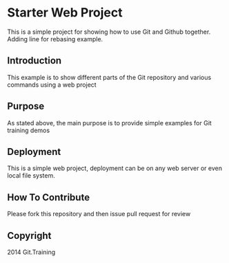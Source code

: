 # Starter Web Project

This is a simple project for showing how to use Git and Github together. Adding line for rebasing example.

## Introduction

This example is to show different parts of the Git repository and various commands using a web project

## Purpose

As stated above, the main purpose is to provide simple examples for Git training demos

## Deployment

This is a simple web project, deployment can be on any web server or even local file system.

## How To Contribute

Please fork this repository and then issue pull request for review

## Copyright

2014 Git.Training